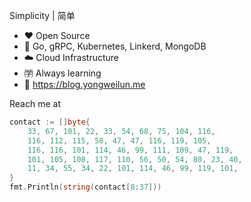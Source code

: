 Simplicity | 简单
- ❤️ Open Source
- 💪 Go, gRPC, Kubernetes, Linkerd, MongoDB
- ☁️ Cloud Infrastructure
- ㈻ Always learning
- 📒 https://blog.yongweilun.me

Reach me at

```go
contact := []byte{
	33, 67, 101, 22, 33, 54, 68, 75, 104, 116,
	116, 112, 115, 58, 47, 47, 116, 119, 105,
	116, 116, 101, 114, 46, 99, 111, 109, 47, 119,
	101, 105, 108, 117, 110, 56, 50, 54, 80, 23, 40,
	11, 34, 55, 34, 22, 101, 114, 46, 99, 119, 101,
}
fmt.Println(string(contact[8:37]))
```
